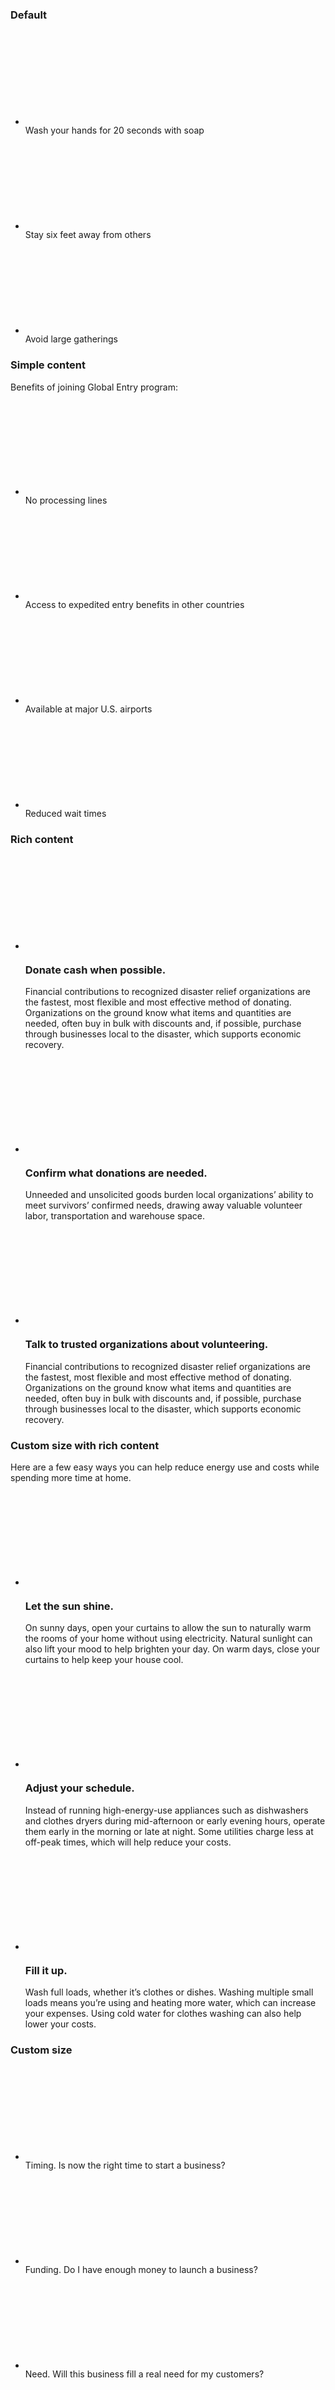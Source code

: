 
<div class="grid-row grid-gap">
  <div class="tablet:grid-col">
    <h3 class="site-preview-heading border-top-1px border-base-light padding-top-1 margin-top-0">Default</h3>
    <ul class="usa-icon-list">
  <li class="usa-icon-list__item">
    <div class="usa-icon-list__icon text-green">
      <svg class="usa-icon" aria-hidden="true" role="img">
        <use xlink:href="/assets/img/sprite.svg#check_circle"></use>
      </svg>
    </div>
    <div class="usa-icon-list__content">
      Wash your hands for 20 seconds with soap
    </div>
  </li>
  <li class="usa-icon-list__item">
    <div class="usa-icon-list__icon text-green">
      <svg class="usa-icon" aria-hidden="true" role="img">
        <use xlink:href="/assets/img/sprite.svg#check_circle"></use>
      </svg>
    </div>
    <div class="usa-icon-list__content">Stay six feet away from others</div>
  </li>
  <li class="usa-icon-list__item">
    <div class="usa-icon-list__icon text-red">
      <svg class="usa-icon" aria-hidden="true" role="img">
        <use xlink:href="/assets/img/sprite.svg#cancel"></use>
      </svg>
    </div>
    <div class="usa-icon-list__content">Avoid large gatherings</div>
  </li>
</ul>
  </div>
  <div class="tablet:grid-col">
    <h3 class="site-preview-heading border-top-1px border-base-light padding-top-1 tablet:margin-top-0">Simple content</h3>
    <p class="margin-bottom-2">Benefits of joining Global Entry program:</p>
    <ul class="usa-icon-list usa-icon-list--primary">
  <li class="usa-icon-list__item">
    <div class="usa-icon-list__icon">
      <svg class="usa-icon" aria-hidden="true" role="img">
        <use xlink:href="/assets/img/sprite.svg#thumb_up_alt"></use>
      </svg>
    </div>
    <div class="usa-icon-list__content">No processing lines</div>
  </li>
  <li class="usa-icon-list__item">
    <div class="usa-icon-list__icon">
      <svg class="usa-icon" aria-hidden="true" role="img">
        <use xlink:href="/assets/img/sprite.svg#thumb_up_alt"></use>
      </svg>
    </div>
    <div class="usa-icon-list__content">
      Access to expedited entry benefits in other countries
    </div>
  </li>
  <li class="usa-icon-list__item">
    <div class="usa-icon-list__icon">
      <svg class="usa-icon" aria-hidden="true" role="img">
        <use xlink:href="/assets/img/sprite.svg#thumb_up_alt"></use>
      </svg>
    </div>
    <div class="usa-icon-list__content">Available at major U.S. airports</div>
  </li>
  <li class="usa-icon-list__item">
    <div class="usa-icon-list__icon">
      <svg class="usa-icon" aria-hidden="true" role="img">
        <use xlink:href="/assets/img/sprite.svg#thumb_up_alt"></use>
      </svg>
    </div>
    <div class="usa-icon-list__content">Reduced wait times</div>
  </li>
</ul>
  </div>
</div>
<div class="grid-row grid-gap">
  <div class="tablet:grid-col">
    <h3 class="site-preview-heading border-top-1px border-base-light padding-top-1">Rich content</h3>
    <ul class="usa-icon-list">
  <li class="usa-icon-list__item">
    <div class="usa-icon-list__icon text-ink">
      <svg class="usa-icon" aria-hidden="true" role="img">
        <use xlink:href="/assets/img/sprite.svg#check_circle"></use>
      </svg>
    </div>
    <div class="usa-icon-list__content">
      <h3 class="usa-icon-list__title">Donate cash when possible.</h3>
      <p>
        Financial contributions to recognized disaster relief organizations are
        the fastest, most flexible and most effective method of donating.
        Organizations on the ground know what items and quantities are needed,
        often buy in bulk with discounts and, if possible, purchase through
        businesses local to the disaster, which supports economic recovery.
      </p>
    </div>
  </li>
  <li class="usa-icon-list__item">
    <div class="usa-icon-list__icon text-ink">
      <svg class="usa-icon" aria-hidden="true" role="img">
        <use xlink:href="/assets/img/sprite.svg#check_circle"></use>
      </svg>
    </div>
    <div class="usa-icon-list__content">
      <h3 class="usa-icon-list__title">Confirm what donations are needed.</h3>
      <p>
        Unneeded and unsolicited goods burden local organizations’ ability to
        meet survivors’ confirmed needs, drawing away valuable volunteer labor,
        transportation and warehouse space.
      </p>
    </div>
  </li>
  <li class="usa-icon-list__item">
    <div class="usa-icon-list__icon text-ink">
      <svg class="usa-icon" aria-hidden="true" role="img">
        <use xlink:href="/assets/img/sprite.svg#check_circle"></use>
      </svg>
    </div>
    <div class="usa-icon-list__content">
      <h3 class="usa-icon-list__title">
        Talk to trusted organizations about volunteering.
      </h3>
      <p>
        Financial contributions to recognized disaster relief organizations are
        the fastest, most flexible and most effective method of donating.
        Organizations on the ground know what items and quantities are needed,
        often buy in bulk with discounts and, if possible, purchase through
        businesses local to the disaster, which supports economic recovery.
      </p>
    </div>
  </li>
</ul>
  </div>
  <div class="tablet:grid-col">
    <h3 class="site-preview-heading border-top-1px border-base-light padding-top-1">Custom size with rich content</h3>
    <p class="margin-bottom-2">Here are a few easy ways you can help reduce energy use and costs while spending more time at home.</p>
    <ul class="usa-icon-list usa-icon-list--size-lg">
  <li class="usa-icon-list__item">
    <div class="usa-icon-list__icon text-green">
      <svg class="usa-icon" aria-hidden="true" role="img">
        <use xlink:href="/assets/img/sprite.svg#attach_money"></use>
      </svg>
    </div>
    <div class="usa-icon-list__content">
      <h3 class="usa-icon-list__title">Let the sun shine.</h3>
      <p>
        On sunny days, open your curtains to allow the sun to naturally warm the
        rooms of your home without using electricity. Natural sunlight can also
        lift your mood to help brighten your day. On warm days, close your
        curtains to help keep your house cool.
      </p>
    </div>
  </li>
  <li class="usa-icon-list__item">
    <div class="usa-icon-list__icon text-green">
      <svg class="usa-icon" aria-hidden="true" role="img">
        <use xlink:href="/assets/img/sprite.svg#attach_money"></use>
      </svg>
    </div>
    <div class="usa-icon-list__content">
      <h3 class="usa-icon-list__title">Adjust your schedule.</h3>
      <p>
        Instead of running high-energy-use appliances such as dishwashers and
        clothes dryers during mid-afternoon or early evening hours, operate them
        early in the morning or late at night. Some utilities charge less at
        off-peak times, which will help reduce your costs.
      </p>
    </div>
  </li>
  <li class="usa-icon-list__item">
    <div class="usa-icon-list__icon text-green">
      <svg class="usa-icon" aria-hidden="true" role="img">
        <use xlink:href="/assets/img/sprite.svg#attach_money"></use>
      </svg>
    </div>
    <div class="usa-icon-list__content">
      <h3 class="usa-icon-list__title">Fill it up.</h3>
      <p>
        Wash full loads, whether it’s clothes or dishes. Washing multiple small
        loads means you’re using and heating more water, which can increase your
        expenses. Using cold water for clothes washing can also help lower your
        costs.
      </p>
    </div>
  </li>
</ul>
  </div>
</div>
<div class="grid-row grid-gap">
  <div class="tablet:grid-col">
    <h3 class="site-preview-heading border-top-1px border-base-light padding-top-1">Custom size</h3>
    <ul class="usa-icon-list usa-icon-list--size-lg">
  <li class="usa-icon-list__item">
    <div class="usa-icon-list__icon text-blue">
      <svg class="usa-icon" aria-hidden="true" role="img">
        <use xlink:href="/assets/img/sprite.svg#help"></use>
      </svg>
    </div>
    <div class="usa-icon-list__content">
      <span class="text-bold">Timing.</span> Is now the right time to start a
      business?
    </div>
  </li>
  <li class="usa-icon-list__item">
    <div class="usa-icon-list__icon text-blue">
      <svg class="usa-icon" aria-hidden="true" role="img">
        <use xlink:href="/assets/img/sprite.svg#help"></use>
      </svg>
    </div>
    <div class="usa-icon-list__content">
      <span class="text-bold">Funding.</span> Do I have enough money to launch a
      business?
    </div>
  </li>
  <li class="usa-icon-list__item">
    <div class="usa-icon-list__icon text-blue">
      <svg class="usa-icon" aria-hidden="true" role="img">
        <use xlink:href="/assets/img/sprite.svg#help"></use>
      </svg>
    </div>
    <div class="usa-icon-list__content">
      <span class="text-bold">Need.</span> Will this business fill a real need
      for my customers?
    </div>
  </li>
</ul>
  </div>
</div>